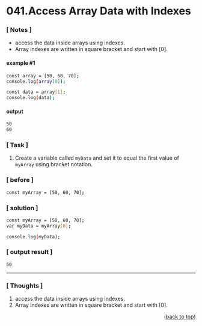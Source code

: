 <a name="topage"></a>

# 041.Access Array Data with Indexes

### [ Notes ]
  *  access the data inside arrays using indexes.
  *  Array indexes are written in square bracket and start with [0].

#### example #1

```sh
const array = [50, 60, 70];
console.log(array[0]);

const data = array[1];
console.log(data);
```

#### output
```sh
50
60
```

### [ Task ]
  1. Create a variable called `myData` and set it to equal the first value of `myArray` using bracket notation.

### [ before ]

```sh
const myArray = [50, 60, 70];
```

### [ solution ]

```sh
const myArray = [50, 60, 70];
var myData = myArray[0];

console.log(myData);
```

### [ output result ]

```sh
50
```

-----

### [ Thoughts ]

  1. access the data inside arrays using indexes.
  2. Array indexes are written in square bracket and start with [0].


<p align="right">(<a href="#topage">back to top</a>)</p>
<br/>
<br/>
